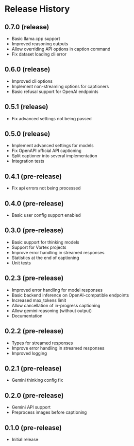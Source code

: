 # Release History
## 0.7.0 (release)

- Basic llama.cpp support
- Improved reasoning outputs
- Allow overriding API options in caption command
- Fix dataset loading cli error

## 0.6.0 (release)

- Improved cli options
- Implement non-streaming options for captioners
- Basic refusal support for OpenAI endpoints

## 0.5.1 (release)

- Fix advanced settings not being passed

## 0.5.0 (release)

- Implement advanced settings for models
- Fix OpenAPI official API captioning
- Split captioner into several implementation
- Integration tests

## 0.4.1 (pre-release)

- Fix api errors not being processed

## 0.4.0 (pre-release)

- Basic user config support enabled

## 0.3.0 (pre-release)

- Basic support for thinking models
- Support for Vortex projects
- Improve error handling in streamed responses
- Statistics at the end of captioning
- Unit tests

## 0.2.3 (pre-release)

- Improved error handling for model responses
- Basic backend inference on OpenAI-compatible endpoints
- Increased max_tokens limit
- Allow cancellation of in-progress captioning
- Allow gemini reasoning (without output)
- Documentation

## 0.2.2 (pre-release)

- Types for streamed responses
- Improve error handling in streamed responses
- Improved logging

## 0.2.1 (pre-release)

- Gemini thinking config fix

## 0.2.0 (pre-release)

- Gemini API support
- Preprocess images before captioning

## 0.1.0 (pre-release)

- Initial release
